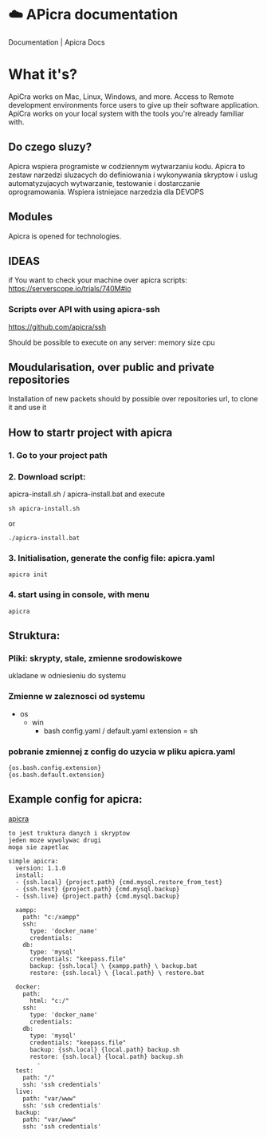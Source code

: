 # :cloud: APicra documentation
Documentation | Apicra Docs

# What it's?
ApiCra works on Mac, Linux, Windows, and more. 
Access to Remote development environments force users to give up their software application. 
ApiCra works on your local system with the tools you're already familiar with. 

##  Do czego sluzy?
Apicra wspiera programiste w codziennym wytwarzaniu kodu.
Apicra to zestaw narzedzi sluzacych do definiowania i wykonywania skryptow i uslug automatyzujacych wytwarzanie, testowanie i dostarczanie oprogramowania.
Wspiera istniejace narzedzia dla DEVOPS


## Modules

Apicra is opened for technologies.

## IDEAS
if You want to check your machine over apicra scripts:
https://serverscope.io/trials/740M#io

### Scripts over API with using apicra-ssh
https://github.com/apicra/ssh

Should be possible to execute on any server:
memory
size
cpu

## Moudularisation, over public and private repositories
Installation of new packets should by possible over repositories url, to clone it and use it

## How to startr project with apicra
### 1. Go to your project path

### 2. Download script:
apicra-install.sh / apicra-install.bat 
and execute

    sh apicra-install.sh
or 

    ./apicra-install.bat


### 3. Initialisation, generate the config file: apicra.yaml

    apicra init
    
### 4. start using in console, with menu
  
    apicra
    

## Struktura:

### Pliki: skrypty, stale, zmienne srodowiskowe
  ukladane w odniesieniu do systemu
  
  
### Zmienne w zaleznosci od systemu

+ os
  + win
    + bash
      config.yaml / default.yaml
        extension = sh
        
### pobranie zmiennej z config do uzycia w pliku apicra.yaml

    {os.bash.config.extension}
    {os.bash.default.extension}
    

## Example config for apicra:
[apicra](apicra.yaml)
    
    
    


    to jest truktura danych i skryptow
    jeden moze wywolywac drugi
    moga sie zapetlac

    simple apicra:
      version: 1.1.0
      install:
      - {ssh.local} {project.path} {cmd.mysql.restore_from_test}
      - {ssh.test} {project.path} {cmd.mysql.backup}
      - {ssh.live} {project.path} {cmd.mysql.backup}

      xampp:    
        path: "c:/xampp"      
        ssh:
          type: 'docker_name'
          credentials:
        db:
          type: 'mysql'
          credentials: "keepass.file"
          backup: {ssh.local} \ {xampp.path} \ backup.bat
          restore: {ssh.local} \ {local.path} \ restore.bat

      docker:
        path: 
          html: "c:/"      
        ssh:
          type: 'docker_name'
          credentials:
        db:
          type: 'mysql'
          credentials: "keepass.file"
          backup: {ssh.local} {local.path} backup.sh
          restore: {ssh.local} {local.path} backup.sh
            - 
      test:
        path: "/"
        ssh: 'ssh credentials'
      live:
        path: "var/www"
        ssh: 'ssh credentials'
      backup:
        path: "var/www"
        ssh: 'ssh credentials'
